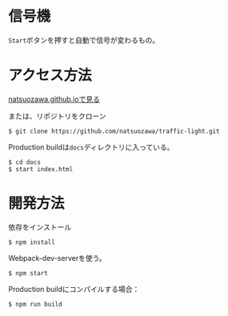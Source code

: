 # 信号機
`Start`ボタンを押すと自動で信号が変わるもの。

# アクセス方法
[natsuozawa.github.ioで見る](https://natsuozawa.github.io/traffic-light/)

または、リポジトリをクローン
```
$ git clone https://github.com/natsuozawa/traffic-light.git
```
Production buildは`docs`ディレクトリに入っている。
```
$ cd docs
$ start index.html
```

# 開発方法
依存をインストール
```
$ npm install
```

Webpack-dev-serverを使う。
```
$ npm start
```

Production buildにコンパイルする場合：
```
$ npm run build
```